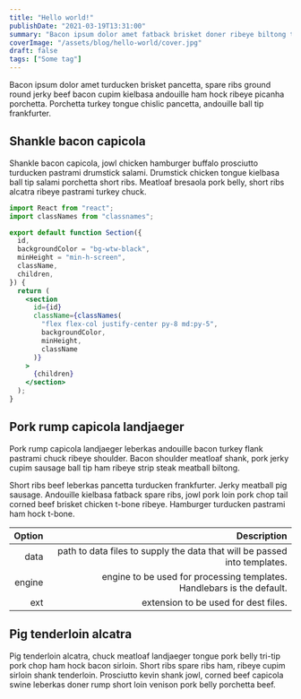 ```yaml
---
title: "Hello world!"
publishDate: "2021-03-19T13:31:00"
summary: "Bacon ipsum dolor amet fatback brisket doner ribeye biltong tenderloin beef ribs burgdoggen shank chislic turducken bacon strip steak."
coverImage: "/assets/blog/hello-world/cover.jpg"
draft: false
tags: ["Some tag"]
---
```


Bacon ipsum dolor amet turducken brisket pancetta, spare ribs ground round jerky beef bacon cupim kielbasa andouille ham hock ribeye picanha porchetta. Porchetta turkey tongue chislic pancetta, andouille ball tip frankfurter.

## Shankle bacon capicola

Shankle bacon capicola, jowl chicken hamburger buffalo prosciutto turducken pastrami drumstick salami. Drumstick chicken tongue kielbasa ball tip salami porchetta short ribs. Meatloaf bresaola pork belly, short ribs alcatra ribeye pastrami turkey chuck.

```jsx
import React from "react";
import classNames from "classnames";

export default function Section({
  id,
  backgroundColor = "bg-wtw-black",
  minHeight = "min-h-screen",
  className,
  children,
}) {
  return (
    <section
      id={id}
      className={classNames(
        "flex flex-col justify-center py-8 md:py-5",
        backgroundColor,
        minHeight,
        className
      )}
    >
      {children}
    </section>
  );
}
```

## Pork rump capicola landjaeger

Pork rump capicola landjaeger leberkas andouille bacon turkey flank pastrami chuck ribeye shoulder. Bacon shoulder meatloaf shank, pork jerky cupim sausage ball tip ham ribeye strip steak meatball biltong.

Short ribs beef leberkas pancetta turducken frankfurter. Jerky meatball pig sausage. Andouille kielbasa fatback spare ribs, jowl pork loin pork chop tail corned beef brisket chicken t-bone ribeye. Hamburger turducken pastrami ham hock t-bone.

| Option |                                                               Description |
| -----: | ------------------------------------------------------------------------: |
|   data | path to data files to supply the data that will be passed into templates. |
| engine |    engine to be used for processing templates. Handlebars is the default. |
|    ext |                                      extension to be used for dest files. |

## Pig tenderloin alcatra

Pig tenderloin alcatra, chuck meatloaf landjaeger tongue pork belly tri-tip pork chop ham hock bacon sirloin. Short ribs spare ribs ham, ribeye cupim sirloin shank tenderloin. Prosciutto kevin shank jowl, corned beef capicola swine leberkas doner rump short loin venison pork belly porchetta beef.
